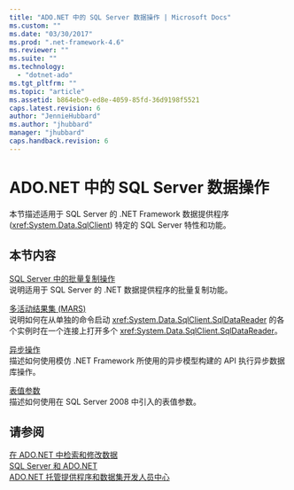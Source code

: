 ```yaml
---
title: "ADO.NET 中的 SQL Server 数据操作 | Microsoft Docs"
ms.custom: ""
ms.date: "03/30/2017"
ms.prod: ".net-framework-4.6"
ms.reviewer: ""
ms.suite: ""
ms.technology: 
  - "dotnet-ado"
ms.tgt_pltfrm: ""
ms.topic: "article"
ms.assetid: b864ebc9-ed8e-4059-85fd-36d9198f5521
caps.latest.revision: 6
author: "JennieHubbard"
ms.author: "jhubbard"
manager: "jhubbard"
caps.handback.revision: 6
---
```

# ADO.NET 中的 SQL Server 数据操作
本节描述适用于 SQL Server 的 .NET Framework 数据提供程序 \(<xref:System.Data.SqlClient>\) 特定的 SQL Server 特性和功能。  
  
## 本节内容  
 [SQL Server 中的批量复制操作](../../../../../docs/framework/data/adonet/sql/bulk-copy-operations-in-sql-server.md)  
 说明适用于 SQL Server 的 .NET 数据提供程序的批量复制功能。  
  
 [多活动结果集 \(MARS\)](../../../../../docs/framework/data/adonet/sql/multiple-active-result-sets-mars.md)  
 说明如何在从单独的命令启动 <xref:System.Data.SqlClient.SqlDataReader> 的各个实例时在一个连接上打开多个 <xref:System.Data.SqlClient.SqlDataReader>。  
  
 [异步操作](../../../../../docs/framework/data/adonet/sql/asynchronous-operations.md)  
 描述如何使用模仿 .NET Framework 所使用的异步模型构建的 API 执行异步数据库操作。  
  
 [表值参数](../../../../../docs/framework/data/adonet/sql/table-valued-parameters.md)  
 描述如何使用在 SQL Server 2008 中引入的表值参数。  
  
## 请参阅  
 [在 ADO.NET 中检索和修改数据](../../../../../docs/framework/data/adonet/retrieving-and-modifying-data.md)   
 [SQL Server 和 ADO.NET](../../../../../docs/framework/data/adonet/sql/index.md)   
 [ADO.NET 托管提供程序和数据集开发人员中心](http://go.microsoft.com/fwlink/?LinkId=217917)